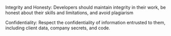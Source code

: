 Integrity and Honesty:
Developers should maintain integrity in their work, be honest about their skills and limitations, and avoid plagiarism

Confidentiality:
Respect the confidentiality of information entrusted to them, including client data, company secrets, and code.
